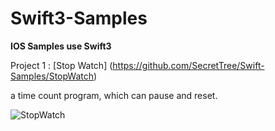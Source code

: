 # Swift3-Samples

**IOS Samples use Swift3**

Project 1 : [Stop Watch] (https://github.com/SecretTree/Swift-Samples/StopWatch)

a time count program, which can pause and reset.

![StopWatch](https://github.com/SecretTree/Swift3-Samples/blob/master/StopWatch/StopWatch/StopWatch.gif)
